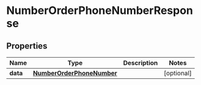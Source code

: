 

# NumberOrderPhoneNumberResponse


## Properties

Name | Type | Description | Notes
------------ | ------------- | ------------- | -------------
**data** | [**NumberOrderPhoneNumber**](NumberOrderPhoneNumber.md) |  |  [optional]



